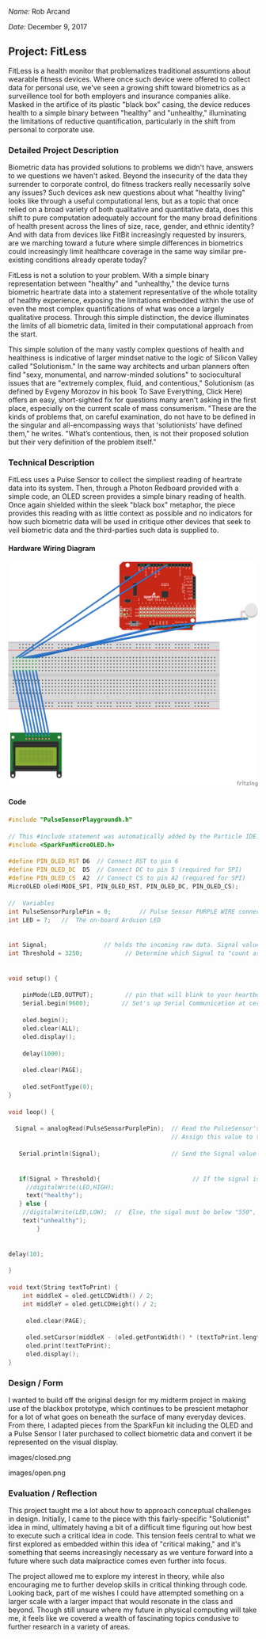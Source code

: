 *Name:*  Rob Arcand  

*Date:* December 9, 2017

## Project:  FitLess

FitLess is a health monitor that problematizes traditional assumtions about wearable fitness devices. Where once such device were offered to collect data for personal use, we've seen a growing shift toward biometrics as a surveillence tool for both employers and insurance companies alike. Masked in the artifice of its plastic "black box" casing, the device reduces health to a simple binary between "healthy" and "unhealthy," illuminating the limitations of reductive quantification, particularly in the shift from personal to corporate use.

### Detailed Project Description

Biometric data has provided solutions to problems we didn't have, answers to we questions we haven't asked. Beyond the insecurity of the data they surrender to corporate control, do fitness trackers really necessarily solve any issues? Such devices ask new questions about what "healthy living" looks like through a useful computational lens, but as a topic that once relied on a broad variety of both qualitative and quantitative data, does this shift to pure computation adequately account for the many broad definitions of health present across the lines of size, race, gender, and ethnic identity? And with data from devices like FitBit increasingly requested by insurers, are we marching toward a future where simple differences in biometrics could increasingly limit healthcare coverage in the same way similar pre-existing conditions already operate today?

FitLess is not a solution to your problem. With a simple binary representation between "healthy" and "unhealthy," the device turns biometric heartrate data into a statement representative of the whole totality of healthy experience, exposing the limitations embedded within the use of even the most complex quantifications of what was once a largely qualitative process. Through this simple distinction, the device illuminates the limits of all biometric data, limited in their computational approach from the start. 

This simple solution of the many vastly complex questions of health and healthiness is indicative of larger mindset native to the logic of Silicon Valley called "Solutionism." In the same way architects and urban planners often find "sexy, monumental, and narrow-minded solutions" to sociocultural issues that are "extremely complex, fluid, and contentious," Solutionism (as defined by Evgeny Morozov in his book To Save Everything, Click Here) offers an easy, short-sighted fix for questions many aren't asking in the first place, especially on the current scale of mass consumerism. "These are the kinds of problems that, on careful examination, do not have to be defined in the singular and all-encompassing ways that 'solutionists' have defined them," he writes. "What’s contentious, then, is not their proposed solution but their very definition of the problem itself." 

### Technical Description

FitLess uses a Pulse Sensor to collect the simpliest reading of heartrate data into its system. Then, through a Photon Redboard provided with a simple code, an OLED screen provides a simple binary reading of health. Once again shielded within the sleek "black box" metaphor, the piece provides this reading with as little context as possible and no indicators for how such biometric data will be used in critique other devices that seek to veil biometric data and the third-parties such data is supplied to. 

#### Hardware Wiring Diagram

![Wiring Diagram](images/FitLess_bb.png)

#### Code

```c++
#include "PulseSensorPlaygroundh.h"

// This #include statement was automatically added by the Particle IDE.
#include <SparkFunMicroOLED.h>

#define PIN_OLED_RST D6  // Connect RST to pin 6
#define PIN_OLED_DC  D5  // Connect DC to pin 5 (required for SPI)
#define PIN_OLED_CS  A2  // Connect CS to pin A2 (required for SPI)
MicroOLED oled(MODE_SPI, PIN_OLED_RST, PIN_OLED_DC, PIN_OLED_CS);

//  Variables
int PulseSensorPurplePin = 0;        // Pulse Sensor PURPLE WIRE connected to ANALOG PIN 0
int LED = 7;   //  The on-board Arduion LED


int Signal;                // holds the incoming raw data. Signal value can range from 0-1024
int Threshold = 3250;            // Determine which Signal to "count as a beat", and which to ingore.


void setup() {
    
    pinMode(LED,OUTPUT);         // pin that will blink to your heartbeat!
    Serial.begin(9600);         // Set's up Serial Communication at certain speed.
    
    oled.begin();
    oled.clear(ALL);
    oled.display();
    
    delay(1000);

    oled.clear(PAGE);
    
    oled.setFontType(0);
}

void loop() {
    
  Signal = analogRead(PulseSensorPurplePin);  // Read the PulseSensor's value.
                                              // Assign this value to the "Signal" variable.

   Serial.println(Signal);                    // Send the Signal value to Serial Plotter.


   if(Signal > Threshold){                          // If the signal is above "550", then "turn-on" Arduino's on-Board LED.
     //digitalWrite(LED,HIGH);
     text("healthy");
   } else {
    //digitalWrite(LED,LOW);  //  Else, the sigal must be below "550", so "turn-off" this LED.
    text("unhealthy");
        }


delay(10);

}

void text(String textToPrint) {
    int middleX = oled.getLCDWidth() / 2;
    int middleY = oled.getLCDHeight() / 2;
    
     oled.clear(PAGE);
     
     oled.setCursor(middleX - (oled.getFontWidth() * (textToPrint.length()/2)), middleY - (oled.getFontWidth() / 2));
     oled.print(textToPrint);
     oled.display();
}
```

### Design / Form

I wanted to build off the original design for my midterm project in making use of the blackbox prototype, which continues to be prescient metaphor for a lot of what goes on beneath the surface of many everyday devices. From there, I adapted pieces from the SparkFun kit including the OLED and a Pulse Sensor I later purchased to collect biometric data and convert it be represented on the visual display.

images/closed.png

images/open.png

### Evaluation / Reflection

This project taught me a lot about how to approach conceptual challenges in design. Initially, I came to the piece with this fairly-specific "Solutionist" idea in mind, ultimately having a bit of a difficult time figuring out how best to execute such a critical idea in code. This tension feels central to what we first explored as embedded within this idea of "critical making," and it's something that seems increasingly necessary as we venture forward into a future where such data malpractice comes even further into focus.

The project allowed me to explore my interest in theory, while also encouraging me to further develop skills in critical thinking through code. Looking back, part of me wishes I could have attempted something on a larger scale with a larger impact that would resonate in the class and beyond. Though still unsure where my future in physical computing will take me, it feels like we covered a wealth of fascinating topics condusive to further research in a variety of areas.